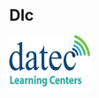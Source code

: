 # Dlc
<html>
<body>
 
<a href="http://elearning.datec.net.pg/moodle"><img src="https://github.com/DlcPom/Dlc/blob/master/dlc1.png" width="150" height="101" title="logo" alt="dlclogo"></a>
</body>
</html>
